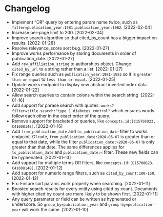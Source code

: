 # Changelog

* Implement "OR" query by entering param name twice, such as `filter=publication_year:1981,publication_year:1982`. [2022-02-04]
* Increase per-page limit to 200. [2022-02-04]
* Improve search algorithm so that cited_by_count has a bigger impact on results. [2022-01-28]
* Resolve relevance_score sort bug. [2022-01-27]
* Improve works performance by storing documents in order of publication_date. [2022-01-27]
* Add `raw_affiliation_string` to authorships object. Change `cited_by_url` to a string rather than a list. [2022-01-27]
* Fix range queries such as `publication_year:1981-1982` so it is `greater than or equal` to `less than or equal`. [2022-01-25]
* Update works endpoint to display new abstract inverted index data. [2022-01-22]
* Allow search queries to contain colons within the search string. [2022-01-16]
* Add support for phrase search with quotes: `works?filter=title.search:"type 1 diabetes control"` which ensures words 
follow each other in the exact order of the query.
* Remove support for bracketed or queries, like `concepts.id:[C15708023, C41008148]`. [2022-01-16] 
* Add `from_publication_date` and `to_publication_date` filter to works endpoint. Of note, `from_publication_date:2020-05-07` 
is greater than or equal to that date, while the filter `publication_date:>2020-05-07` is only greater than that date. The 
same differences applies for `to_publication_date` and `publication_date:<` filter. These new fields can be hyphenated. [2022-01-13]
* Add support for multiple terms OR filters, like `concepts.id:[C15708023, C41008148]`. [2022-01-12]
* Add support for numeric range filters, such as `cited_by_count:100-150`. [2022-01-12]
* Fix: Ensure sort params work properly when searching. [2022-01-11] 
* Boosted search results for every entity using cited by count. Documents with higher cited by count are more
likely to be shown first. [2022-01-11]
* Any query parameter or field can be written as hyphenated or underscore. 
So `group_by=publication_year` and `group-by=publication-year` will work the same. [2022-01-10]